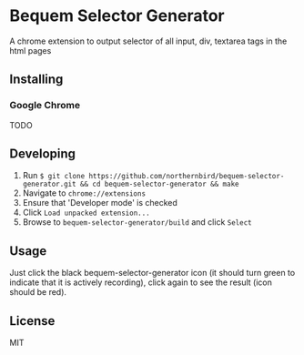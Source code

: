 # Bequem Selector Generator

A chrome extension to output selector of all input, div, textarea tags in the html pages

## Installing

### Google Chrome

TODO

## Developing

1. Run `$ git clone https://github.com/northernbird/bequem-selector-generator.git && cd bequem-selector-generator && make`
2. Navigate to `chrome://extensions`
3. Ensure that 'Developer mode' is checked
4. Click `Load unpacked extension...`
5. Browse to `bequem-selector-generator/build` and click `Select`

## Usage

Just click the black bequem-selector-generator icon (it should turn green to indicate that it is actively recording), click again to see the result (icon should be red).


## License

MIT
